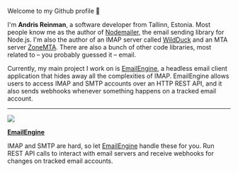 Welcome to my Github profile 👋

I'm **Andris Reinman**, a software developer from Tallinn, Estonia. Most people know me as the author of [Nodemailer](https://nodemailer.com), the email sending library for Node.js. I'm also the author of an IMAP server called [WildDuck](https://wildduck.email/) and an MTA server [ZoneMTA](https://github.com/zone-eu/zone-mta). There are also a bunch of other code libraries, most related to – you probably guessed it – email.

Currently, my main project I work on is [EmailEngine](https://emailengine.app/), a headless email client application that hides away all the complexities of IMAP. EmailEngine allows users to access IMAP and SMTP accounts over an HTTP REST API, and it also sends webhooks whenever something happens on a tracked email account.

-----

![](https://emailengine.app/lib_pTNsKLAHHUZrxQKE/6etgoat1wj19t5o5.png?w=80)


**[EmailEngine](https://emailengine.app/?utm_source=github&utm_campaign=github-profile&utm_medium=github-profile)**

IMAP and SMTP are hard, so let [EmailEngine](https://emailengine.app/?utm_source=github&utm_campaign=github-profile&utm_medium=github-profile) handle these for you. Run REST API calls to interact with email servers and receive webhooks for changes on tracked email accounts.
